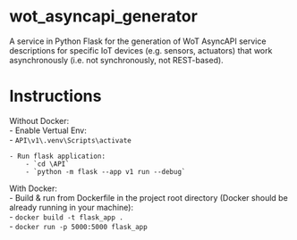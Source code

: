 # wot_asyncapi_generator
A service in Python Flask for the generation of WoT AsyncAPI service descriptions for specific IoT devices (e.g. sensors, actuators) that work asynchronously (i.e. not synchronously, not REST-based).

# Instructions
Without Docker:  
    - Enable Vertual Env:  
        - `API\v1\.venv\Scripts\activate` 

    - Run flask application:  
        - `cd \API`  
        - `python -m flask --app v1 run --debug`  

With Docker:  
    - Build & run from Dockerfile in the project root directory (Docker should be already running in your machine):  
        - `docker build -t flask_app .`  
        - `docker run -p 5000:5000 flask_app`  